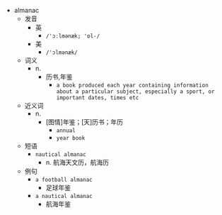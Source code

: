 - almanac
  - 发音
    - 英
      - `/'ɔːlmənæk; 'ɒl-/`
    - 美
      - `/'ɔlmənæk/`
  - 词义
    - n.
      - 历书,年鉴
        - `a book produced each year containing information about a particular subject, especially a sport, or important dates, times etc`
  - 近义词
    - n.
      - [图情]年鉴；[天]历书；年历
        - `annual`
        - `year book`
  - 短语
    - `nautical almanac`
      - n. 航海天文历，航海历 
  - 例句
    - `a football almanac`
      - 足球年鉴
    - `a nautical almanac`
      - 航海年鉴

